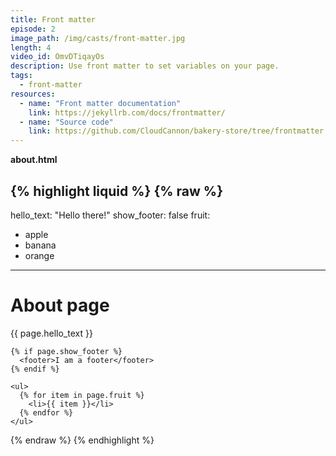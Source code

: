```yaml
---
title: Front matter
episode: 2
image_path: /img/casts/front-matter.jpg
length: 4
video_id: OmvDTiqayOs
description: Use front matter to set variables on your page.
tags:
  - front-matter
resources:
  - name: "Front matter documentation"
    link: https://jekyllrb.com/docs/frontmatter/
  - name: "Source code"
    link: https://github.com/CloudCannon/bakery-store/tree/frontmatter
---
```


**about.html**

{% highlight liquid %}
{% raw %}
---
hello_text: "Hello there!"
show_footer: false
fruit:
  - apple
  - banana
  - orange
---
<!doctype html>
<html lang="en">
  <head>
    <meta charset="utf-8">
    <title>About</title>
  </head>
  <body>
    <h1>About page</h1>
    <p>{{ page.hello_text }}</p>

    {% if page.show_footer %}
      <footer>I am a footer</footer>
    {% endif %}

    <ul>
      {% for item in page.fruit %}
        <li>{{ item }}</li>
      {% endfor %}
    </ul>
  </body>
</html>
{% endraw %}
{% endhighlight %}
